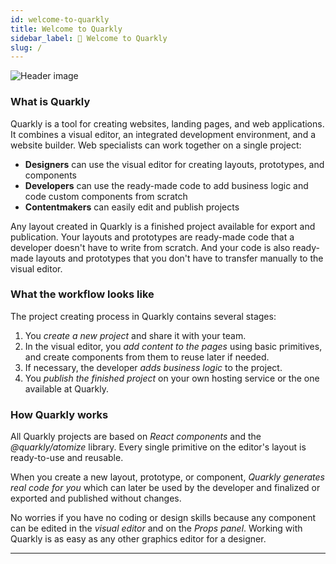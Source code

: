 ```yaml
---
id: welcome-to-quarkly
title: Welcome to Quarkly
sidebar_label: 👋 Welcome to Quarkly
slug: /
---
```


![Header image](/img/header-illustration.png)

### What is Quarkly

Quarkly is a tool for creating websites, landing pages, and web applications. It combines a visual editor, an integrated development environment, and a website builder. Web specialists can work together on a single project:

-   **Designers** can use the visual editor for creating layouts, prototypes, and components
-   **Developers** can use the ready-made code to add business logic and code custom components from scratch
-   **Contentmakers** can easily edit and publish projects

Any layout created in Quarkly is a finished project available for export and publication. Your layouts and prototypes are ready-made code that a developer doesn't have to write from scratch. And your code is also ready-made layouts and prototypes that you don't have to transfer manually to the visual editor.

### What the workflow looks like

The project creating process in Quarkly contains several stages:

1. You *create a new project* and share it with your team.
2. In the visual editor, you *add content to the pages* using basic primitives, and create components from them to reuse later if needed.
3. If necessary, the developer *adds business logic* to the project.
4. You *publish the finished project* on your own hosting service or the one available at Quarkly.

### How Quarkly works

All Quarkly projects are based on *React components* and the *@quarkly/atomize* library. Every single primitive on the editor's layout is ready-to-use and reusable.

When you create a new layout, prototype, or component, *Quarkly generates real code for you* which can later be used by the developer and finalized or exported and published without changes.

No worries if you have no coding or design skills because any component can be edited in the *visual editor* and on the *Props panel*. Working with Quarkly is as easy as any other graphics editor for a designer.

---
